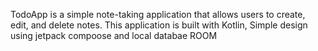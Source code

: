 TodoApp is a simple note-taking application that allows users to create, edit, and delete notes. 
This application is built with Kotlin, Simple design using jetpack compoose and local databae ROOM
